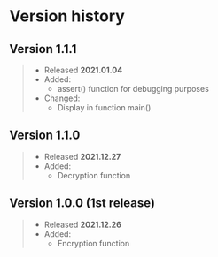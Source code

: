 
# Version history

## Version 1.1.1

> * Released **2021.01.04**
> * Added:
>   * assert() function for debugging purposes
> * Changed:
>   * Display in function main()

## Version 1.1.0

> * Released **2021.12.27**
> * Added:
>   * Decryption function

## Version 1.0.0 (1st release)

> * Released **2021.12.26**
> * Added:
>   * Encryption function
